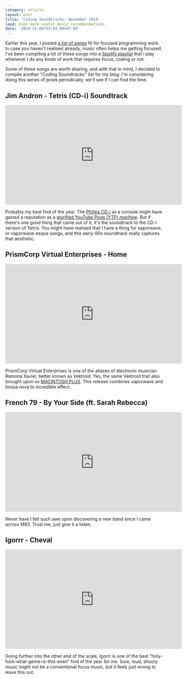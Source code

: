 ```yaml
---
category: article
layout: post
title: 'Coding Soundtracks: November 2019'
lead: Even more useful music recommendations.
date: '2019-11-06T23:54:00+07:00'
---
```


Earlier this year, I posted [a list of songs](https://resir014.xyz/posts/2019/03/31/coding-soundtracks-march-2019/) fit for focused programming work. In case you haven't realised already, music often helps me getting focused. I've been compiling a lot of these songs into a [Spotify playlist](https://open.spotify.com/playlist/7C9Rm592oJBNnd8Zk1mE5y?si=5l6mRHLZTDqkWRjaqtB9MQ) that I play whenever I do any kinds of work that requires focus, coding or not.

Some of these songs are worth sharing, and with that in mind, I decided to compile another "Coding Soundtracks" list for my blog. I'm considering doing this series of posts periodically, we'll see if I can find the time.

## Jim Andron - Tetris (CD-i) Soundtrack

<iframe width="560" height="315" src="https://www.youtube.com/embed/tXvztldcWA4" frameborder="0" allow="accelerometer; autoplay; encrypted-media; gyroscope; picture-in-picture" allowfullscreen></iframe>

Probably my best find of the year. The [Philips CD-i](https://en.wikipedia.org/wiki/CD-i) as a console might have gained a reputation as a [glorified YouTube Poop (YTP) machine](https://www.youtube.com/watch?v=O36f1p8QSaw). But if there's one good thing that came out of it, it's the soundtrack to the CD-i version of Tetris. You might have realised that I have a thing for vaporwave, or vaporwave-esque songs, and this early-90s soundtrack really captures that aesthetic.

## PrismCorp Virtual Enterprises - Home

<iframe width="560" height="315" src="https://www.youtube.com/embed/hjbZyXod3mc" frameborder="0" allow="accelerometer; autoplay; encrypted-media; gyroscope; picture-in-picture" allowfullscreen></iframe>

PrismCorp Virtual Enterprises is one of the aliases of electronic musician Ramona Xavier, better known as Vektroid. Yes, the same Vektroid that also brought upon us [MACINTOSH PLUS](https://www.youtube.com/watch?v=aQkPcPqTq4M). This release combines vaporwave and bossa nova to incredible effect.

## French 79 - By Your Side (ft. Sarah Rebecca)

<iframe width="560" height="315" src="https://www.youtube.com/embed/6EWmznNr5d0" frameborder="0" allow="accelerometer; autoplay; encrypted-media; gyroscope; picture-in-picture" allowfullscreen></iframe>

Never have I felt such awe upon discovering a new band since I came across M83. Trust me, just give it a listen.

## Igorrr - Cheval

<iframe width="560" height="315" src="https://www.youtube.com/embed/2urEwtqT2rE" frameborder="0" allow="accelerometer; autoplay; encrypted-media; gyroscope; picture-in-picture" allowfullscreen></iframe>

Going further into the other end of the scale, Igorrr is one of the best "holy-fuck-what-genre-is-this-even" find of the year for me. Sure, loud, shouty music might not be a conventional focus music, but it feels just wrong to leave this out.
